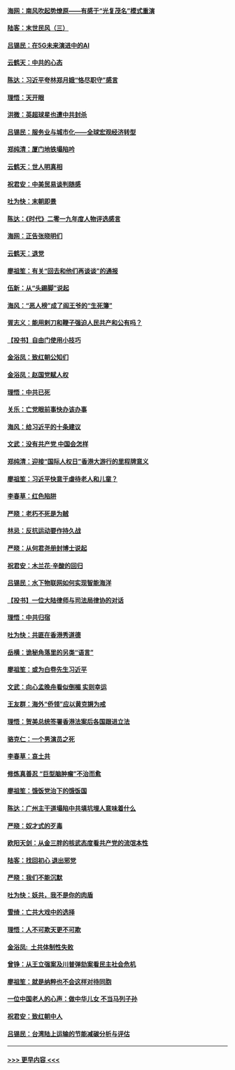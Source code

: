 #### [海网：南风吹起势燎原——有感于“光复茂名”模式重演](../pages/nsc993/n11732308.md?t=12200201) 
#### [陆客：末世民风（三）](../pages/nsc993/n11732211.md?t=12200201) 
#### [吕锡民：在5G未来演进中的AI](../pages/nsc993/n11730010.md?t=12200201) 
#### [云鹤天：中共的心态](../pages/nsc993/n11729906.md?t=12200201) 
#### [陈达：习近平夸林郑月娥“恪尽职守”感言](../pages/nsc993/n11729881.md?t=12200201) 
#### [理悟：天开眼](../pages/nsc993/n11729699.md?t=12200201) 
#### [洪微：英超球星也遭中共封杀](../pages/nsc993/n11727243.md?t=12200201) 
#### [吕锡民：服务业与城市化——全球宏观经济转型](../pages/nsc993/n11725845.md?t=12200201) 
#### [郑纯清：厦门地铁塌陷吟](../pages/nsc993/n11725813.md?t=12200201) 
#### [云鹤天：世人明真相](../pages/nsc993/n11725621.md?t=12200201) 
#### [祝君安：中美贸易谈判随感](../pages/nsc993/n11725609.md?t=12200201) 
#### [吐为快：末朝即景](../pages/nsc993/n11723365.md?t=12200201) 
#### [陈达：《时代》二零一九年度人物评选感言](../pages/nsc993/n11723337.md?t=12200201) 
#### [海网：正告张晓明们](../pages/nsc993/n11723228.md?t=12200201) 
#### [云鹤天：退党](../pages/nsc993/n11723056.md?t=12200201) 
#### [廖祖笙：有关“回去和他们再谈谈”的通报](../pages/nsc993/n11722442.md?t=12200201) 
#### [伍新：从“头踢脚”说起](../pages/nsc993/n11722429.md?t=12200201) 
#### [海风：“恶人榜”成了阎王爷的“生死簿”](../pages/nsc993/n11722272.md?t=12200201) 
#### [胥志义：能用剌刀和鞭子强迫人民共产和公有吗？](../pages/nsc993/n11720569.md?t=12200201) 
#### [【投书】自由门使用小技巧](../pages/nsc993/n11720180.md?t=12200201) 
#### [金浴凤：致红朝公知们](../pages/nsc993/n11720563.md?t=12200201) 
#### [金浴凤：赵国党赋人权](../pages/nsc993/n11720533.md?t=12200201) 
#### [理悟：中共已死](../pages/nsc993/n11720233.md?t=12200201) 
#### [关乐：亡党眼前事快办该办事](../pages/nsc993/n11719160.md?t=12200201) 
#### [海风：给习近平的十条建议](../pages/nsc993/n11717616.md?t=12200201) 
#### [文武：没有共产党 中国会怎样](../pages/nsc993/n11717584.md?t=12200201) 
#### [郑纯清：迎接“国际人权日”香港大游行的里程牌意义](../pages/nsc993/n11717417.md?t=12200201) 
#### [廖祖笙：习近平快意于虐待老人和儿童？](../pages/nsc993/n11715313.md?t=12200201) 
#### [李春草：红色陷阱](../pages/nsc993/n11715029.md?t=12200201) 
#### [严晓：老朽不死是为贼](../pages/nsc993/n11712910.md?t=12200201) 
#### [林忌：反抗运动要作持久战](../pages/nsc993/n11712623.md?t=12200201) 
#### [严晓：从何君尧册封博士说起](../pages/nsc993/n11712465.md?t=12200201) 
#### [祝君安：木兰花·辛酸的回归](../pages/nsc993/n11712381.md?t=12200201) 
#### [吕锡民：水下物联网如何实现智能海洋](../pages/nsc993/n11711158.md?t=12200201) 
#### [【投书】一位大陆律师与司法局律协的对话](../pages/nsc993/n11709675.md?t=12200201) 
#### [理悟：中共归宿](../pages/nsc993/n11710059.md?t=12200201) 
#### [吐为快：共匪在香港秀道德](../pages/nsc993/n11709979.md?t=12200201) 
#### [岳横：诡秘角落里的另类“语言”](../pages/nsc993/n11709792.md?t=12200201) 
#### [廖祖笙：或为白卷先生习近平](../pages/nsc993/n11708330.md?t=12200201) 
#### [文武：向心孟晚舟看似倒楣 实则幸运](../pages/nsc993/n11708236.md?t=12200201) 
#### [王友群：海外“侨领”应以黄克锵为戒](../pages/nsc993/n11706176.md?t=12200201) 
#### [理悟：贺美总统签署香港法案后各国跟进立法](../pages/nsc993/n11706853.md?t=12200201) 
#### [骆克仁：一个男演员之死](../pages/nsc993/n11706677.md?t=12200201) 
#### [李春草：哀土共](../pages/nsc993/n11706255.md?t=12200201) 
#### [修炼真善忍 “巨型脑肿瘤”不治而愈](../pages/nsc993/n11705340.md?t=12200201) 
#### [廖祖笙：饿饭党治下的饿饭国](../pages/nsc993/n11705085.md?t=12200201) 
#### [陈达：广州主干道塌陷中共填坑埋人意味着什么](../pages/nsc993/n11705046.md?t=12200201) 
#### [严晓：奴才式的歹毒](../pages/nsc993/n11704826.md?t=12200201) 
#### [欧阳天剑：从金三胖的核武态度看共产党的流氓本性](../pages/nsc993/n11702238.md?t=12200201) 
#### [陆客：找回初心 退出邪党](../pages/nsc993/n11702213.md?t=12200201) 
#### [严晓：我们不能沉默](../pages/nsc993/n11702110.md?t=12200201) 
#### [吐为快：妖共，我不是你的肉盾](../pages/nsc993/n11701366.md?t=12200201) 
#### [雪绮：亡共大戏中的选择](../pages/nsc993/n11699922.md?t=12200201) 
#### [理悟：人不可欺天更不可欺](../pages/nsc993/n11699657.md?t=12200201) 
#### [金浴凤:  土共体制性失败](../pages/nsc993/n11699361.md?t=12200201) 
#### [曾铮：从王立强案及川普弹劾案看民主社会危机](../pages/nsc993/n11699318.md?t=12200201) 
#### [廖祖笙：就是纳粹也不会这样对待同胞](../pages/nsc993/n11697658.md?t=12200201) 
#### [一位中国老人的心声：做中华儿女 不当马列子孙](../pages/nsc993/n11697525.md?t=12200201) 
#### [祝君安：致红朝中人](../pages/nsc993/n11697518.md?t=12200201) 
#### [吕锡民：台湾陆上运输的节能减碳分析与评估](../pages/nsc993/n11694983.md?t=12200201) 

----
#### [ >>> 更早内容 <<< ](../indexes/nsc993-earlier.md)
